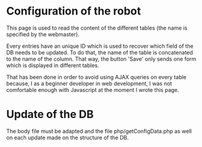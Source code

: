 # Configuration of the robot

This page is used to read the content of the different tables (the name is specified by the webmaster).

Every entries have an unique ID which is used to recover which field of the DB
needs to be updated. To do that, the name of the table is concatenated to the
name of the column. That way, the button 'Save' only sends one form which is
displayed in different tables.

That has been done in order to avoid using AJAX queries on every table because, 
I as a beginner developer in web development, I was not comfortable enough with
Javascript at the moment I wrote this page.


# Update of the DB
The body file must be adapted and the file php/getConfigData.php as well on 
each update made on the structure of the DB.

